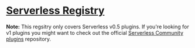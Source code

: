 # [Serverless Registry](https://justserverless.github.io/serverless-registry)

**Note:** This regsitry only covers Serverless v0.5 plugins. If you're looking for v1 plugins you might want to check out the official [Serverless Community plugins](https://github.com/serverless/community-plugins) repository.
